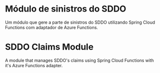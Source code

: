 # Módulo de sinistros do SDDO

Um módulo que gere a parte de sinistros do SDDO utilizando Spring Cloud Functions com adaptador de Azure Functions.

# SDDO Claims Module

A module that manages SDDO's claims using Spring Cloud Functions with it's Azure Functions adapter.
